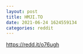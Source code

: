 ```yaml
--- 
layout: post 
title: HMJI.TO 
date: 2021-06-24 1624559134 
categories: reddit 
--- 
```

https://redd.it/o76ugh